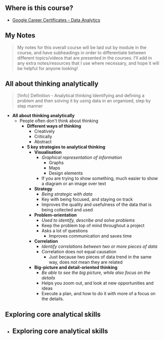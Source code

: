 ## Where is this course?
- [Google Career Certificates - Data Analytics](https://grow.google/certificates/data-analytics/#?modal_active=none)

## My Notes
> My notes for this overall course will be laid out by module in the course, and have subheadings in order to differentiate between different topics/videos that are presented in the courses. I'll add in any extra notes/resources that I use where necessary, and hope it will be helpful for anyone looking!

## All about thinking analytically
> [!info] Definition - Analytical thinking
> Identifying and defining a problem and then solving it by using data in an organised, step by step manner

- **All about thinking analytically**
	- People often don't think about thinking
		- **Different ways of thinking**
			- Creatively
			- Critically
			- Abstract
		- **5 key strategies to analytical thinking**
			- **Visualisation**
				- *Graphical representation of information*
					- Graphs
					- Maps
					- Design elements
				- If you are trying to show something, much easier to show a diagram or an image over text
			- **Strategy**
				- *Being strategic with data*
				- Key with being focused, and staying on track
				- Improves the quality and usefulness of the data that is being collected and used
			- **Problem-orientation**
				- *Used to identify, describe and solve problems*
				- Keep the problem top of mind throughout a project
				- Asks a lot of questions
					- Improves communication and saves time
			- **Correlation**
				- *Identify correlations between two or more pieces of data*
				- Correlation does not equal causation
					- Just because two pieces of data trend in the same way, does not mean they are related
			- **Big-picture and detail-oriented thinking**
				- *Be able to see the big picture, while also focus on the details*
				- Helps you zoom out, and look at new opportunities and ideas
				- Execute a plan, and how to do it with more of a focus on the details.

## Exploring core analytical skills
- **Exploring core analytical skills**
	- 
